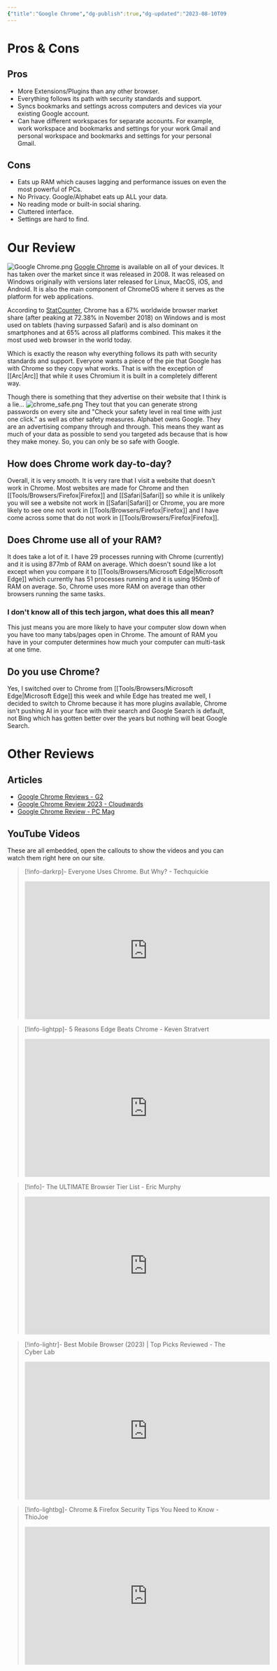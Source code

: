 ```yaml
---
{"title":"Google Chrome","dg-publish":true,"dg-updated":"2023-08-10T09:43","dg-created":"2023-08-07T11:16","dg-path":"Browsers/Google Chrome.md","dg-permalink":"browsers/chrome","URL":"https://chrome.google.com","aliases":["chrome","browser"],"tags":["chrome","browser"],"apps":["android","iOS","linux","macOS","windows"],"openSource":null,"multiDeviceSync":true,"extSupport":true,"permalink":"/browsers/chrome/","dgPassFrontmatter":true,"created":"2023-08-07T11:16","updated":"2023-08-10T09:43"}
---
```


# Pros & Cons
## Pros
- More Extensions/Plugins than any other browser.
- Everything follows its path with security standards and support.
- Syncs bookmarks and settings across computers and devices via your existing Google account.
- Can have different workspaces for separate accounts. For example, work workspace and bookmarks and settings for your work Gmail and personal workspace and bookmarks and settings for your personal Gmail.
## Cons
- Eats up RAM which causes lagging and performance issues on even the most powerful of PCs.
- No Privacy. Google/Alphabet eats up ALL your data.
- No reading mode or built-in social sharing.
- Cluttered interface.
- Settings are hard to find.
# Our Review
![Google Chrome.png](/img/user/Tools/images/Google%20Chrome.png)
[Google Chrome](https://chrome.google.com) is available on all of your devices. It has taken over the market since it was released in 2008. It was released on Windows originally with versions later released for Linux, MacOS, iOS, and Android. It is also the main component of ChromeOS where it serves as the platform for web applications.

According to [StatCounter](https://en.wikipedia.org/wiki/StatCounter), Chrome has a 67% worldwide browser market share (after peaking at 72.38% in November 2018) on Windows and is most used on tablets (having surpassed Safari) and is also dominant on smartphones and at 65% across all platforms combined. This makes it the most used web browser in the world today.

Which is exactly the reason why everything follows its path with security standards and support. Everyone wants a piece of the pie that Google has with Chrome so they copy what works. That is with the exception of [[Arc\|Arc]] that while it uses Chromium it is built in a completely different way.

Though there is something that they advertise on their website that I think is a lie...
![chrome_safe.png](/img/user/Tools/images/chrome_safe.png)
They tout that you can generate strong passwords on every site and "Check your safety level in real time with just one click." as well as other safety measures.
Alphabet owns Google. They are an advertising company through and through. This means they want as much of your data as possible to send you targeted ads because that is how they make money. So, you can only be so safe with Google.

## How does Chrome work day-to-day?
Overall, it is very smooth. It is very rare that I visit a website that doesn't work in Chrome. Most websites are made for Chrome and then [[Tools/Browsers/Firefox\|Firefox]] and [[Safari\|Safari]] so while it is unlikely you will see a website not work in [[Safari\|Safari]] or Chrome, you are more likely to see one not work in [[Tools/Browsers/Firefox\|Firefox]] and I have come across some that do not work in [[Tools/Browsers/Firefox\|Firefox]].

## Does Chrome use all of your RAM?
It does take a lot of it. I have 29 processes running with Chrome (currently) and it is using 877mb of RAM on average. Which doesn't sound like a lot except when you compare it to [[Tools/Browsers/Microsoft Edge\|Microsoft Edge]] which currently has 51 processes running and it is using 950mb of RAM on average. So, Chrome uses more RAM on average than other browsers running the same tasks.
### I don't know all of this tech jargon, what does this all mean?
This just means you are more likely to have your computer slow down when you have too many tabs/pages open in Chrome. The amount of RAM you have in your computer determines how much your computer can multi-task at one time.
## Do you use Chrome?
Yes, I switched over to Chrome from [[Tools/Browsers/Microsoft Edge\|Microsoft Edge]] this week and while Edge has treated me well, I decided to switch to Chrome because it has more plugins available, Chrome isn't pushing AI in your face with their search and Google Search is default, not Bing which has gotten better over the years but nothing will beat Google Search.
# Other Reviews
## Articles
- [Google Chrome Reviews - G2](https://www.g2.com/products/chrome/reviews)
- [Google Chrome Review 2023 - Cloudwards](https://www.cloudwards.net/google-chrome-review/)
- [Google Chrome Review - PC Mag](https://www.pcmag.com/reviews/google-chrome)
## YouTube Videos
These are all embedded, open the callouts to show the videos and you can watch them right here on our site.

> [!info-darkrp]- Everyone Uses Chrome. But Why? - Techquickie
> <iframe width="560" height="315" src="https://www.youtube.com/embed/9NUB6-_mxh8" title="YouTube video player" frameborder="0" allow="accelerometer; autoplay; clipboard-write; encrypted-media; gyroscope; picture-in-picture; web-share" allowfullscreen></iframe>

> [!info-lightpp]- 5 Reasons Edge Beats Chrome - Keven Stratvert
> <iframe width="560" height="315" src="https://www.youtube.com/embed/ACA6_3qch4Y" title="YouTube video player" frameborder="0" allow="accelerometer; autoplay; clipboard-write; encrypted-media; gyroscope; picture-in-picture; web-share" allowfullscreen></iframe>

> [!info]- The ULTIMATE Browser Tier List - Eric Murphy
> <iframe width="560" height="315" src="https://www.youtube.com/embed/j5r6jFE8gic" title="YouTube video player" frameborder="0" allow="accelerometer; autoplay; clipboard-write; encrypted-media; gyroscope; picture-in-picture; web-share" allowfullscreen></iframe>

>[!info-lightr]- Best Mobile Browser (2023) | Top Picks Reviewed - The Cyber Lab
><iframe width="560" height="315" src="https://www.youtube.com/embed/xHNEgDdrTI8" title="YouTube video player" frameborder="0" allow="accelerometer; autoplay; clipboard-write; encrypted-media; gyroscope; picture-in-picture; web-share" allowfullscreen></iframe>

> [!info-lightbg]- Chrome & Firefox Security Tips You Need to Know - ThioJoe
> <iframe width="560" height="315" src="https://www.youtube.com/embed/9SraN9V23WA" title="YouTube video player" frameborder="0" allow="accelerometer; autoplay; clipboard-write; encrypted-media; gyroscope; picture-in-picture; web-share" allowfullscreen></iframe>

